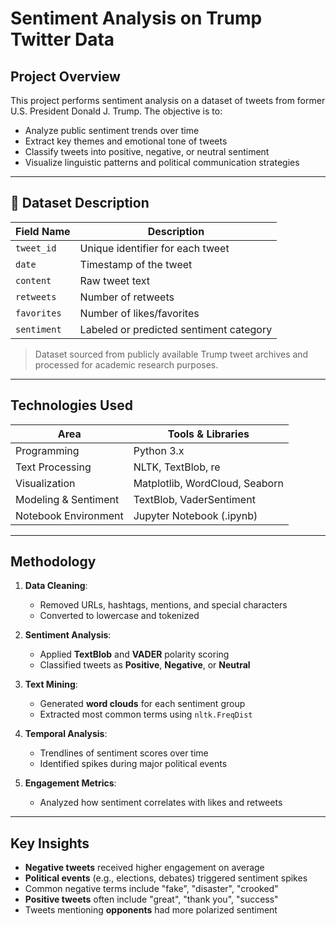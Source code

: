 # Sentiment Analysis on Trump Twitter Data

## Project Overview

This project performs sentiment analysis on a dataset of tweets from former U.S. President Donald J. Trump. The objective is to:

- Analyze public sentiment trends over time
- Extract key themes and emotional tone of tweets
- Classify tweets into positive, negative, or neutral sentiment
- Visualize linguistic patterns and political communication strategies

---

## 📄 Dataset Description

| Field Name       | Description                              |
|------------------|------------------------------------------|
| `tweet_id`       | Unique identifier for each tweet         |
| `date`           | Timestamp of the tweet                   |
| `content`        | Raw tweet text                           |
| `retweets`       | Number of retweets                       |
| `favorites`      | Number of likes/favorites                |
| `sentiment`      | Labeled or predicted sentiment category  |

> Dataset sourced from publicly available Trump tweet archives and processed for academic research purposes.

---

##  Technologies Used

| Area                  | Tools & Libraries                     |
|------------------------|----------------------------------------|
| Programming            | Python 3.x                             |
| Text Processing        | NLTK, TextBlob, re                     |
| Visualization          | Matplotlib, WordCloud, Seaborn         |
| Modeling & Sentiment   | TextBlob, VaderSentiment               |
| Notebook Environment   | Jupyter Notebook (.ipynb)              |

---

##  Methodology

1. **Data Cleaning**:
   - Removed URLs, hashtags, mentions, and special characters
   - Converted to lowercase and tokenized

2. **Sentiment Analysis**:
   - Applied **TextBlob** and **VADER** polarity scoring
   - Classified tweets as **Positive**, **Negative**, or **Neutral**

3. **Text Mining**:
   - Generated **word clouds** for each sentiment group
   - Extracted most common terms using `nltk.FreqDist`

4. **Temporal Analysis**:
   - Trendlines of sentiment scores over time
   - Identified spikes during major political events

5. **Engagement Metrics**:
   - Analyzed how sentiment correlates with likes and retweets

---

## Key Insights

- **Negative tweets** received higher engagement on average
- **Political events** (e.g., elections, debates) triggered sentiment spikes
- Common negative terms include "fake", "disaster", "crooked"
- **Positive tweets** often include "great", "thank you", "success"
- Tweets mentioning **opponents** had more polarized sentiment



